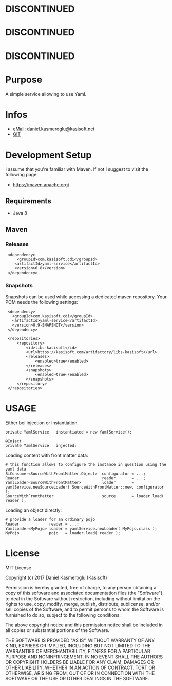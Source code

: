 # DISCONTINUED
# DISCONTINUED
# DISCONTINUED

# Purpose


A simple service allowing to use Yaml.


# Infos

* [eMail: daniel.kasmeroglu@kasisoft.net](mailto:daniel.kasmeroglu@kasisoft.net)
* [GIT](https://kasisoft.com/bitbucket/projects/GRAV/repos/yaml-service)


# Development Setup

I assume that you're familiar with Maven. If not I suggest to visit the following page:

* https://maven.apache.org/


## Requirements

* Java 8


## Maven

### Releases

     <dependency>
         <groupId>com.kasisoft.cdi</groupId>
        <artifactId>yaml-service</artifactId>
        <version>0.8</version>
     </dependency>


### Snapshots

Snapshots can be used while accessing a dedicated maven repository. Your POM needs the following settings:

     <dependency>
       <groupId>com.kasisoft.cdi</groupId>
       <artifactId>yaml-service</artifactId>
       <version>0.9-SNAPSHOT</version>
     </dependency>
     
     <repositories>
         <repository>
             <id>libs-kasisoft</id>
             <url>https://kasisoft.com/artifactory/libs-kasisoft</url>
             <releases>
                 <enabled>true</enabled>
             </releases>
             <snapshots>
                 <enabled>true</enabled>
             </snapshots>
         </repository>
     </repositories>


# USAGE

Either bei injection or instantiation.

    private YamlService   instantiated = new YamlService();
    
    @Inject
    private YamlService   injected;


Loading content with front matter data:

    # this function allows to configure the instance in question using the yaml data
    BiConsumer<SourceWithFrontMatter,Object>  configurator = ...;
    Reader                                    reader       = ...;
    YamlLoader<SourceWithFrontMatter>         loader       = yamlService.newSourceLoader( SourceWithFrontMatter::new, configurator );
    SourceWithFrontMatter                     source       = loader.load( reader );


Loading an object directly:


    # provide a loader for an ordinary pojo
    Reader             reader = ...;
    YamlLoader<MyPojo> loader = yamlService.newLoader( MyPojo.class );
    MyPojo             pojo   = loader.load( reader );


  
# License

MIT License

Copyright (c) 2017 Daniel Kasmeroglu (Kasisoft)

Permission is hereby granted, free of charge, to any person obtaining a copy
of this software and associated documentation files (the "Software"), to deal
in the Software without restriction, including without limitation the rights
to use, copy, modify, merge, publish, distribute, sublicense, and/or sell
copies of the Software, and to permit persons to whom the Software is
furnished to do so, subject to the following conditions:

The above copyright notice and this permission notice shall be included in all
copies or substantial portions of the Software.

THE SOFTWARE IS PROVIDED "AS IS", WITHOUT WARRANTY OF ANY KIND, EXPRESS OR
IMPLIED, INCLUDING BUT NOT LIMITED TO THE WARRANTIES OF MERCHANTABILITY,
FITNESS FOR A PARTICULAR PURPOSE AND NONINFRINGEMENT. IN NO EVENT SHALL THE
AUTHORS OR COPYRIGHT HOLDERS BE LIABLE FOR ANY CLAIM, DAMAGES OR OTHER
LIABILITY, WHETHER IN AN ACTION OF CONTRACT, TORT OR OTHERWISE, ARISING FROM,
OUT OF OR IN CONNECTION WITH THE SOFTWARE OR THE USE OR OTHER DEALINGS IN THE
SOFTWARE.
